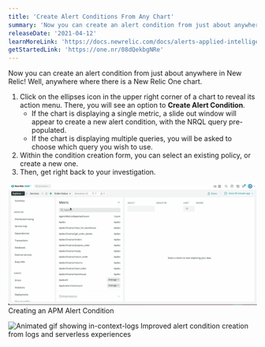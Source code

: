 ```yaml
---
title: 'Create Alert Conditions From Any Chart'
summary: 'Now you can create an alert condition from just about anywhere in New Relic!'
releaseDate: '2021-04-12'
learnMoreLink: 'https://docs.newrelic.com/docs/alerts-applied-intelligence/new-relic-alerts/alert-conditions/create-nrql-alert-conditions/#h2-nested-aggregation-nrql-alerts'
getStartedLink: 'https://one.nr/08dQekbgNRe'
---
```

Now you can create an alert condition from just about anywhere in New Relic!  Well, anywhere where there is a New Relic One chart. 

1. Click on the ellipses icon in the upper right corner of a chart to reveal its action menu. There, you will see an option to **Create Alert Condition**. 
    * If the chart is displaying a single metric, a slide out window will appear to create a new alert condition, with the NRQL query pre-populated.
    * If the chart is displaying multiple queries, you will be asked to choose which query you wish to use.
2. Within the condition creation form, you can select an existing policy, or create a new one.
3. Then, get right back to your investigation.

![Animated GIF showing in-context demo](./images/in-context-demo.gif "In-context demo")
Creating an APM Alert Condition

![Animated gif showing in-context-logs](./images/in-context-logs.gif "In-context logs demo")
Improved alert condition creation from logs and serverless experiences 